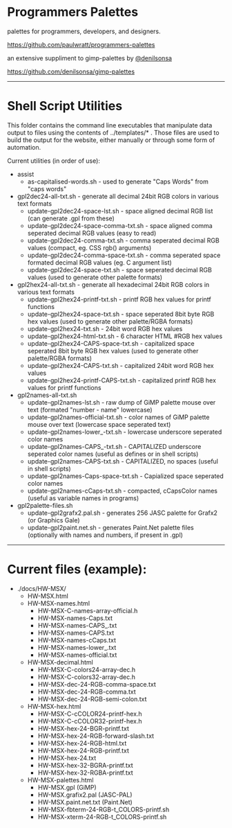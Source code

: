 # Programmers Palettes
palettes for programmers, developers, and designers.

<https://github.com/paulwratt/programmers-palettes>

an extensive suppliment to gimp-palettes by [@denilsonsa][denilsonsa]

<https://github.com/denilsonsa/gimp-palettes>

----

# Shell Script Utilities

This folder contains the command line executables that manipulate data output to files using the contents of ../templates/* . Those files are used to build the output for the website, either manually or through some form of automation.

Current utilities (in order of use):
* assist
    * as-capitalised-words.sh - used to generate "Caps Words" from "caps words"
* gpl2dec24-all-txt.sh - generate all decimal 24bit RGB colors in various text formats
    * update-gpl2dec24-space-lst.sh - space aligned decimal RGB list (can generate .gpl from these)
    * update-gpl2dec24-space-comma-txt.sh - space aligned comma seperated decimal RGB values (easy to read)
    * update-gpl2dec24-comma-txt.sh - comma seperated decimal RGB values (compact, eg. CSS rgb() arguments)
    * update-gpl2dec24-comma-space-txt.sh - comma seperated space formated decimal RGB values (eg. C argument list)
    * update-gpl2dec24-space-txt.sh - space seperated decimal RGB values (used to generate other palette formats)
* gpl2hex24-all-txt.sh - generate all hexadecimal 24bit RGB colors in various text formats
    * update-gpl2hex24-printf-txt.sh - printf RGB hex values for printf functions
    * update-gpl2hex24-space-txt.sh - space seperated 8bit byte RGB hex values (used to generate other palette/RGBA formats)
    * update-gpl2hex24-txt.sh - 24bit word RGB hex values
    * update-gpl2hex24-html-txt.sh - 6 character HTML #RGB hex values
    * update-gpl2hex24-CAPS-space-txt.sh - capitalized space seperated 8bit byte RGB hex values (used to generate other palette/RGBA formats)
    * update-gpl2hex24-CAPS-txt.sh - capitalized 24bit word RGB hex values
    * update-gpl2hex24-printf-CAPS-txt.sh - capitalized printf RGB hex values for printf functions
* gpl2names-all-txt.sh
    * update-gpl2names-lst.sh - raw dump of GiMP palette mouse over text (formated "number - name" lowercase)
    * update-gpl2names-official-txt.sh - color names of GiMP palette mouse over text (lowercase space seperated text)
    * update-gpl2names-lower_-txt.sh - lowercase underscore seperated color names
    * update-gpl2names-CAPS_-txt.sh - CAPITALIZED underscore seperated color names (useful as defines or in shell scripts)
    * update-gpl2names-CAPS-txt.sh - CAPITALIZED, no spaces (useful in shell scripts)
    * update-gpl2names-Caps-space-txt.sh - Capialized space seperated color names
    * update-gpl2names-cCaps-txt.sh - compacted, cCapsColor names (useful as variable names in programs)
* gpl2palette-files.sh
    * update-gpl2grafx2.pal.sh - generates 256 JASC palette for Grafx2 (or Graphics Gale)
    * update-gpl2paint.net.sh - generates Paint.Net palette files (optionally with names and numbers, if present in .gpl)

----

# Current files (example):

* ./docs/HW-MSX/
    * HW-MSX.html
    * HW-MSX-names.html
        * HW-MSX-C-names-array-official.h
        * HW-MSX-names-Caps.txt
        * HW-MSX-names-CAPS_.txt
        * HW-MSX-names-CAPS.txt
        * HW-MSX-names-cCaps.txt
        * HW-MSX-names-lower_.txt
        * HW-MSX-names-official.txt
    * HW-MSX-decimal.html
        * HW-MSX-C-colors24-array-dec.h
        * HW-MSX-C-colors32-array-dec.h
        * HW-MSX-dec-24-RGB-comma-space.txt
        * HW-MSX-dec-24-RGB-comma.txt
        * HW-MSX-dec-24-RGB-semi-colon.txt
    * HW-MSX-hex.html
        * HW-MSX-C-cCOLOR24-printf-hex.h
        * HW-MSX-C-cCOLOR32-printf-hex.h
        * HW-MSX-hex-24-BGR-printf.txt
        * HW-MSX-hex-24-RGB-forward-slash.txt
        * HW-MSX-hex-24-RGB-html.txt
        * HW-MSX-hex-24-RGB-printf.txt
        * HW-MSX-hex-24.txt
        * HW-MSX-hex-32-BGRA-printf.txt
        * HW-MSX-hex-32-RGBA-printf.txt
    * HW-MSX-palettes.html
        * HW-MSX.gpl (GiMP)
        * HW-MSX.grafix2.pal (JASC-PAL)
        * HW-MSX.paint.net.txt (Paint.Net)
        * HW-MSX-fbterm-24-RGB-t_COLORS-printf.sh
        * HW-MSX-xterm-24-RGB-t_COLORS-printf.sh

[denilsonsa]: https://github.com/denilsonsa
[gimp-preview]: http://denilsonsa.github.io/gimp-palettes/index.html
